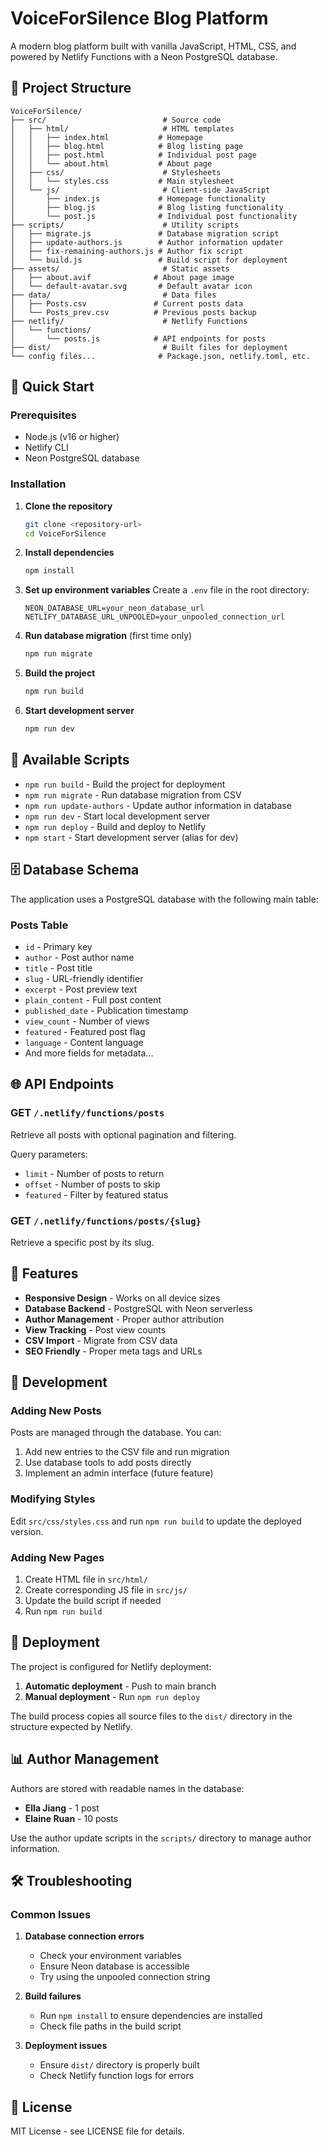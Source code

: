 # VoiceForSilence Blog Platform

A modern blog platform built with vanilla JavaScript, HTML, CSS, and powered by Netlify Functions with a Neon PostgreSQL database.

## 📁 Project Structure

```
VoiceForSilence/
├── src/                          # Source code
│   ├── html/                     # HTML templates
│   │   ├── index.html           # Homepage
│   │   ├── blog.html            # Blog listing page
│   │   ├── post.html            # Individual post page
│   │   └── about.html           # About page
│   ├── css/                      # Stylesheets
│   │   └── styles.css           # Main stylesheet
│   └── js/                       # Client-side JavaScript
│       ├── index.js             # Homepage functionality
│       ├── blog.js              # Blog listing functionality
│       └── post.js              # Individual post functionality
├── scripts/                      # Utility scripts
│   ├── migrate.js               # Database migration script
│   ├── update-authors.js        # Author information updater
│   ├── fix-remaining-authors.js # Author fix script
│   └── build.js                 # Build script for deployment
├── assets/                       # Static assets
│   ├── about.avif              # About page image
│   └── default-avatar.svg       # Default avatar icon
├── data/                         # Data files
│   ├── Posts.csv               # Current posts data
│   └── Posts_prev.csv          # Previous posts backup
├── netlify/                      # Netlify Functions
│   └── functions/
│       └── posts.js            # API endpoints for posts
├── dist/                         # Built files for deployment
└── config files...              # Package.json, netlify.toml, etc.
```

## 🚀 Quick Start

### Prerequisites
- Node.js (v16 or higher)
- Netlify CLI
- Neon PostgreSQL database

### Installation

1. **Clone the repository**
   ```bash
   git clone <repository-url>
   cd VoiceForSilence
   ```

2. **Install dependencies**
   ```bash
   npm install
   ```

3. **Set up environment variables**
   Create a `.env` file in the root directory:
   ```env
   NEON_DATABASE_URL=your_neon_database_url
   NETLIFY_DATABASE_URL_UNPOOLED=your_unpooled_connection_url
   ```

4. **Run database migration** (first time only)
   ```bash
   npm run migrate
   ```

5. **Build the project**
   ```bash
   npm run build
   ```

6. **Start development server**
   ```bash
   npm run dev
   ```

## 📝 Available Scripts

- `npm run build` - Build the project for deployment
- `npm run migrate` - Run database migration from CSV
- `npm run update-authors` - Update author information in database
- `npm run dev` - Start local development server
- `npm run deploy` - Build and deploy to Netlify
- `npm start` - Start development server (alias for dev)

## 🗄️ Database Schema

The application uses a PostgreSQL database with the following main table:

### Posts Table
- `id` - Primary key
- `author` - Post author name
- `title` - Post title
- `slug` - URL-friendly identifier
- `excerpt` - Post preview text
- `plain_content` - Full post content
- `published_date` - Publication timestamp
- `view_count` - Number of views
- `featured` - Featured post flag
- `language` - Content language
- And more fields for metadata...

## 🌐 API Endpoints

### GET `/.netlify/functions/posts`
Retrieve all posts with optional pagination and filtering.

Query parameters:
- `limit` - Number of posts to return
- `offset` - Number of posts to skip
- `featured` - Filter by featured status

### GET `/.netlify/functions/posts/{slug}`
Retrieve a specific post by its slug.

## 🎨 Features

- **Responsive Design** - Works on all device sizes
- **Database Backend** - PostgreSQL with Neon serverless
- **Author Management** - Proper author attribution
- **View Tracking** - Post view counts
- **CSV Import** - Migrate from CSV data
- **SEO Friendly** - Proper meta tags and URLs

## 🔧 Development

### Adding New Posts
Posts are managed through the database. You can:
1. Add new entries to the CSV file and run migration
2. Use database tools to add posts directly
3. Implement an admin interface (future feature)

### Modifying Styles
Edit `src/css/styles.css` and run `npm run build` to update the deployed version.

### Adding New Pages
1. Create HTML file in `src/html/`
2. Create corresponding JS file in `src/js/`
3. Update the build script if needed
4. Run `npm run build`

## 🚀 Deployment

The project is configured for Netlify deployment:

1. **Automatic deployment** - Push to main branch
2. **Manual deployment** - Run `npm run deploy`

The build process copies all source files to the `dist/` directory in the structure expected by Netlify.

## 📊 Author Management

Authors are stored with readable names in the database:
- **Ella Jiang** - 1 post
- **Elaine Ruan** - 10 posts

Use the author update scripts in the `scripts/` directory to manage author information.

## 🛠️ Troubleshooting

### Common Issues

1. **Database connection errors**
   - Check your environment variables
   - Ensure Neon database is accessible
   - Try using the unpooled connection string

2. **Build failures**
   - Run `npm install` to ensure dependencies are installed
   - Check file paths in the build script

3. **Deployment issues**
   - Ensure `dist/` directory is properly built
   - Check Netlify function logs for errors

## 📄 License

MIT License - see LICENSE file for details. 